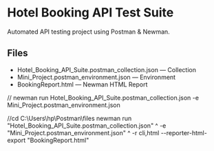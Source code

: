 # Hotel Booking API Test Suite
Automated API testing project using Postman & Newman.

## Files
- Hotel_Booking_API_Suite.postman_collection.json — Collection
- Mini_Project.postman_environment.json — Environment
- BookingReport.html — Newman HTML Report

// newman run Hotel_Booking_API_Suite.postman_collection.json -e Mini_Project.postman_environment.json

//cd C:\Users\hp\Postman\files newman run "Hotel_Booking_API_Suite.postman_collection.json" ^
 -e "Mini_Project.postman_environment.json" ^
 -r cli,html --reporter-html-export "BookingReport.html"


